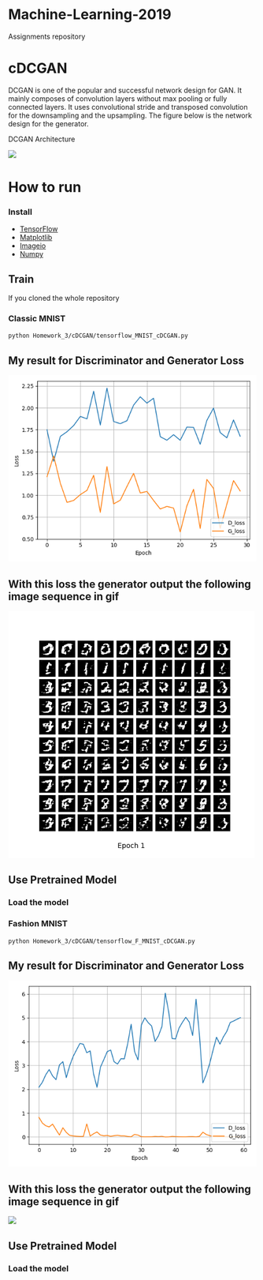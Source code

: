 # Machine-Learning-2019
Assignments repository

# cDCGAN
DCGAN is one of the popular and successful network design for GAN. It mainly composes of convolution layers without max pooling or fully connected layers. It uses convolutional stride and transposed convolution for the downsampling and the upsampling. The figure below is the network design for the generator.

DCGAN Architecture

![](imgs/vanilla_gan_detailed_arch.png)

# How to run
### Install 
* [TensorFlow](https://www.tensorflow.org/install/)
* [Matplotlib](https://matplotlib.org/)
* [Imageio](https://imageio.readthedocs.io/en/stable/installation.html)
* [Numpy](https://docs.scipy.org/doc/numpy/user/install.html)

## Train
If you cloned the whole repository 
### Classic MNIST 
```bash
python Homework_3/cDCGAN/tensorflow_MNIST_cDCGAN.py
```
## My result for Discriminator and Generator Loss
![](MNIST_cDCGAN_train_hist.png)

## With this loss the generator output the following image sequence in gif
![](MNIST_cDCGAN_generation_animation.gif)

## Use Pretrained Model
### Load the model 

### Fashion MNIST 
```bash
python Homework_3/cDCGAN/tensorflow_F_MNIST_cDCGAN.py
```
## My result for Discriminator and Generator Loss
![](HW_F_MNIST_cDCGAN_train_hist.png)

## With this loss the generator output the following image sequence in gif
![](HW_F_MNIST_cDCGAN_generation_animation.gif)

## Use Pretrained Model
### Load the model 
